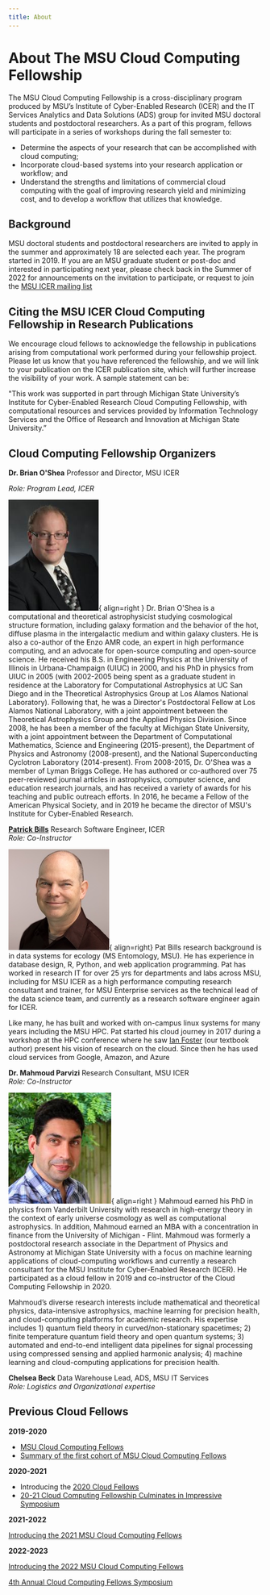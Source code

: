 ```yaml
---
title: About
---
```

# About The MSU Cloud Computing Fellowship

The MSU Cloud Computing Fellowship is a cross-disciplinary program produced by MSU’s Institute of Cyber-Enabled Research (ICER) and the IT Services Analytics and Data Solutions (ADS) group for invited MSU doctoral students and postdoctoral researchers. As a part of this program, fellows will participate in a series of workshops during the fall semester to:

  * Determine the aspects of your research that can be accomplished with cloud computing;
  * Incorporate cloud-based systems into your research application or workflow; and
  * Understand the strengths and limitations of commercial cloud computing with the goal of improving research yield and minimizing cost, and to develop a workflow that utilizes that knowledge.
 
## Background

MSU doctoral students and postdoctoral researchers are invited to apply in the summer and approximately 18 are selected each year.  The program started in 2019.   If you are an MSU graduate student or post-doc and interested in participating next year, please check back in the Summer of 2022 for announcements on the invitation to participate, or request to join the [MSU ICER mailing list](https://icer.msu.edu/getting-latest-hpcc-updates)

## Citing the MSU ICER Cloud Computing Fellowship in Research Publications 

We encourage cloud fellows to acknowledge the fellowship in publications arising from computational work performed during your fellowship project. Please let us know that you have referenced the fellowship, and we will link to your publication on the ICER publication site, which will further increase the visibility of your work. A sample statement can be:  

"This work was supported in part through Michigan State University’s Institute for Cyber-Enabled Research Cloud Computing Fellowship, with computational resources and services provided by Information Technology Services and the Office of Research and Innovation at Michigan State University.”  
 
## Cloud Computing Fellowship Organizers

**Dr. Brian O'Shea** Professor and Director, MSU ICER<br>

*Role: Program Lead, ICER*

![Dr. Brian O'shea](./img/people/b_oshea_headshot_0.jpg){ align=right } Dr. Brian O'Shea is a computational and theoretical astrophysicist studying cosmological structure formation, including galaxy formation and the behavior of the hot, diffuse plasma in the intergalactic medium and within galaxy clusters. He is also a co-author of the Enzo AMR code, an expert in high performance computing, and an advocate for open-source computing and open-source science. He received his B.S. in Engineering Physics at the University of Illinois in Urbana-Champaign (UIUC) in 2000, and his PhD in physics from UIUC in 2005 (with 2002-2005 being spent as a graduate student in residence at the Laboratory for Computational Astrophysics at UC San Diego and in the Theoretical Astrophysics Group at Los Alamos National Laboratory). Following that, he was a Director's Postdoctoral Fellow at Los Alamos National Laboratory, with a joint appointment between the Theoretical Astrophysics Group and the Applied Physics Division. Since 2008, he has been a member of the faculty at Michigan State University, with a joint appointment between the Department of Computational Mathematics, Science and Engineering (2015-present), the Department of Physics and Astronomy (2008-present), and the National Superconducting Cyclotron Laboratory (2014-present). From 2008-2015, Dr. O'Shea was a member of Lyman Briggs College. He has authored or co-authored over 75 peer-reviewed journal articles in astrophysics, computer science, and education research journals, and has received a variety of awards for his teaching and public outreach efforts. In 2016, he became a Fellow of the American Physical Society, and in 2019 he became the director of MSU's Institute for Cyber-Enabled Research.


**[Patrick Bills](mailto:billspat@msu.edu)**  Research Software Engineer, ICER<br>
*Role: Co-Instructor* 

![Pat Bills](./img/people/billspat-2022-headshot.jpg){ align=right}  Pat Bills research background is in data systems for ecology (MS Entomology, MSU).  He has experience in database design, R, Python, and web application programming.  Pat has worked in research IT for over 25 yrs for departments and labs across MSU, including for MSU ICER as a high performance computing research consultant and trainer, for MSU Enterprise services as the technical lead of the data science team,   and currently as a research software engineer again for ICER. 

Like many, he has built and worked with on-campus linux systems for many years including the MSU HPC.  Pat started his cloud journey in 2017 during a workshop at the HPC conference where he saw [Ian Foster](https://scholar.google.com/citations?user=VGoSakQAAAAJ&hl=en) (our textbook author) present his vision of research on the cloud.  Since then he has used cloud services from Google, Amazon, and Azure  

  
**Dr. Mahmoud Parvizi**  Research Consultant, MSU ICER<br>
*Role: Co-Instructor*

![Dr. Mahmoud Parvizi](./img/people/Mahmoud_Parvizi.jpg){ align=right } Mahmoud earned his PhD in physics from Vanderbilt University with research in high-energy theory in the context of early universe cosmology as well as computational astrophysics. In addition, Mahmoud earned an MBA with a concentration in finance from the University of Michigan - Flint.  Mahmoud was formerly a postdoctoral research associate in the Department of Physics and Astronomy at Michigan State University with a focus on machine learning applications of cloud-computing workflows and currently a research consultant for the MSU Institute for Cyber-Enabled Research (ICER).   He participated as a cloud fellow in 2019 and co-instructor of the Cloud Computing Fellowship in 2020. 

Mahmoud’s diverse research interests include mathematical and theoretical physics, data-intensive astrophysics, machine learning for precision health, and cloud-computing platforms for academic research. His expertise includes 1) quantum field theory in curved/non-stationary spacetimes; 2) finite temperature quantum field theory and open quantum systems; 3) automated and end-to-end intelligent data pipelines for signal processing using compressed sensing and applied harmonic analysis; 4) machine learning and cloud-computing applications for precision health.


**Chelsea Beck** Data Warehouse Lead, ADS, MSU IT Services<br>
*Role: Logistics and Organizational expertise*

## Previous Cloud Fellows

**2019-2020**

  * [MSU Cloud Computing Fellows](https://icer.msu.edu/about/announcements/msu-cloud-computing-fellows)
  * [Summary of the first cohort of MSU Cloud Computing Fellows](https://icer.msu.edu/about/announcements/first-cohort-msu-cloud-computing-fellows)

**2020-2021**

  * Introducing the [2020 Cloud Fellows](https://icer.msu.edu/about/announcements/2020-msu-cloud-computing-fellows)
  * [20-21 Cloud Computing Fellowship Culminates in Impressive Symposium](https://icer.msu.edu/about/announcements/cloud-computing-fellowship-culminates-impressive-symposium)

  **2021-2022**

  [Introducing the 2021 MSU Cloud Computing Fellows](https://icer.msu.edu/about/announcements/introducing-2021-msu-cloud-computing-fellows)
  

  **2022-2023**

  [Introducing the 2022 MSU Cloud Computing Fellows](https://icer.msu.edu/about/announcements/introducing-2022-msu-cloud-computing-fellows)

  [4th Annual Cloud Computing Fellows Symposium](https://icer.msu.edu/about/announcements/4th-annual-cloud-computing-fellows-symposium)




